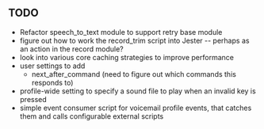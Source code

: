 ## TODO
 * Refactor speech_to_text module to support retry base module
 * figure out how to work the record_trim script into Jester -- perhaps as an
   action in the record module?
 * look into various core caching strategies to improve performance
 * user settings to add
   - next_after_command (need to figure out which commands this responds to)
 * profile-wide setting to specify a sound file to play when an invalid key is
   pressed
 * simple event consumer script for voicemail profile events, that catches
   them and calls configurable external scripts
